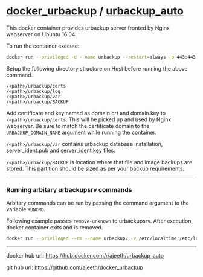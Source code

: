 # [docker_urbackup](https://github.com/ajeeth/docker_urbackup) / [urbackup_auto](https://hub.docker.com/r/ajeeth/urbackup_auto)

This docker container provides urbackup server fronted by Nginx webserver on Ubuntu 16.04.


To run the container execute:
```bash
docker run --privileged -d --name urbackup --restart=always -p 443:443 -p 55415:55415 -p 35623:35623/udp -v /etc/localtime:/etc/localtime:ro -v /<path>/urbackup/certs:/opt/urbackup/certs -v /<path>/urbackup/log:/opt/urbackup/log -v /<path>/urbackup/BACKUP:/media/BACKUP -v /<path>/urbackup/var:/var/urbackup -e URBACKUP_DOMAIN_NAME=<urbackup.domain.com> ajeeth/urbackup_auto:2.1.18
```

Setup the following directory structure on Host before running the above command.

```
/<path>/urbackup/certs
/<path>/urbackup/log
/<path>/urbackup/var
/<path>/urbackup/BACKUP
```
Add certificate and key named as domain.crt and domain.key to `/<path>/urbackup/certs`. This will be picked up and used by Nginx webserver. Be sure to match the certificate domain to the `URBACKUP_DOMAIN_NAME` argument while running the container.

`/<path>/urbackup/var` contains urbackup database installation, server_ident.pub and server_ident.key files.

`/<path>/urbackup/BACKUP` is location where that file and image backups are stored. This partition should be sized as per your backup requirements.

---
### Running arbitary urbackupsrv commands

Arbitary commands can be run by passing the command argument to the variable `RUNCMD`.

Following example passes `remove-unknown` to urbackupsrv. After execution, docker container exits and is removed.

```bash
docker run --privileged --rm --name urbackup2 -v /etc/localtime:/etc/localtime:ro -v /<path>/urbackup/log:/opt/urbackup/log -v /<path>/urbackup/BACKUP:/media/BACKUP -v /<path>/urbackup/var:/var/urbackup -e URBACKUP_DOMAIN_NAME=<urbackup.domain.com> -e RUNCMD=remove-unknown ajeeth/urbackup_auto:2.1.18
```


---

docker hub url: https://hub.docker.com/r/ajeeth/urbackup_auto

git hub url: https://github.com/ajeeth/docker_urbackup

